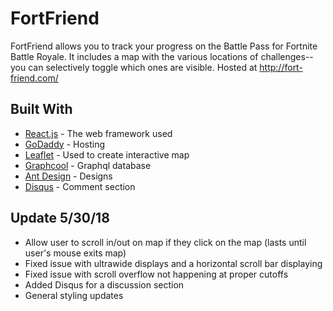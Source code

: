 # FortFriend

FortFriend allows you to track your progress on the Battle Pass for Fortnite Battle Royale. It includes a map with the various locations of challenges--you can selectively toggle which ones are visible. Hosted at http://fort-friend.com/

## Built With

* [React.js](https://reactjs.org/) - The web framework used
* [GoDaddy](https://www.godaddy.com/) - Hosting
* [Leaflet](https://leafletjs.com/) - Used to create interactive map
* [Graphcool](https://www.graph.cool/) - Graphql database
* [Ant Design](https://ant.design/) - Designs
* [Disqus](https://disqus.com/) - Comment section

## Update 5/30/18

* Allow user to scroll in/out on map if they click on the map (lasts until user's mouse exits map)
* Fixed issue with ultrawide displays and a horizontal scroll bar displaying
* Fixed issue with scroll overflow not happening at proper cutoffs
* Added Disqus for a discussion section
* General styling updates
